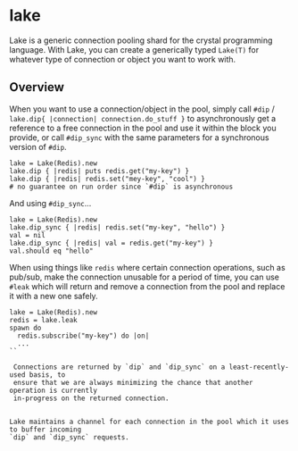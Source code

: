 # lake
Lake is a generic connection pooling shard for the crystal programming language. With
Lake, you can create a generically typed `Lake(T)` for whatever type of connection
or object you want to work with.

## Overview

When you want to use a connection/object in the pool, simply call `#dip` /
`lake.dip{ |connection| connection.do_stuff }` to asynchronously get a reference
to a free connection in the pool and use it within the block you provide, or call
`#dip_sync` with the same parameters for a synchronous version of `#dip`.

```crystal
lake = Lake(Redis).new
lake.dip { |redis| puts redis.get("my-key") }
lake.dip { |redis| redis.set("mey-key", "cool") }
# no guarantee on run order since `#dip` is asynchronous
```
And using `#dip_sync`...

```crystal
lake = Lake(Redis).new
lake.dip_sync { |redis| redis.set("my-key", "hello") }
val = nil
lake.dip_sync { |redis| val = redis.get("my-key") }
val.should eq "hello"
```

When using things like `redis` where certain connection operations, such as pub/sub,
make the connection unusable for a period of time, you can use `#leak` which will
return and remove a connection from the pool and replace it with a new one safely.

```crystal
lake = Lake(Redis).new
redis = lake.leak
spawn do
  redis.subscribe("my-key") do |on|
  ...
``

 Connections are returned by `dip` and `dip_sync` on a least-recently-used basis, to
 ensure that we are always minimizing the chance that another operation is currently
 in-progress on the returned connection.


Lake maintains a channel for each connection in the pool which it uses to buffer incoming
`dip` and `dip_sync` requests.
